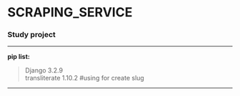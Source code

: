 # SCRAPING_SERVICE
### Study project
***
**pip list:**  
>Django 3.2.9  
>transliterate 1.10.2 #using for create slug
***  
